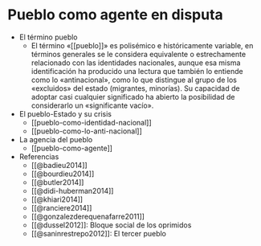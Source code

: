 # Pueblo como agente en disputa

- El término pueblo
    - El término «[[pueblo]]» es polisémico e históricamente variable, en términos generales se le considera equivalente o estrechamente relacionado con las identidades nacionales, aunque esa misma identificación ha producido una lectura que también lo entiende como lo «antinacional», como lo que distingue al grupo de los «excluidos» del estado (migrantes, minorías). Su capacidad de adoptar casi cualquier significado ha abierto la posibilidad de considerarlo un «significante vacío».
- El pueblo-Estado y su crisis
    - [[pueblo-como-identidad-nacional]]
    - [[pueblo-como-lo-anti-nacional]]
- La agencia del pueblo
    - [[pueblo-como-agente]]
- Referencias
    - [[@badieu2014]]
    - [[@bourdieu2014]]
    - [[@butler2014]]
    - [[@didi-huberman2014]]
    - [[@khiari2014]]
    - [[@ranciere2014]]
    - [[@gonzalezderequenafarre2011]]
    - [[@dussel2012]]: Bloque social de los oprimidos
    - [[@saninrestrepo2012]]: El tercer pueblo
